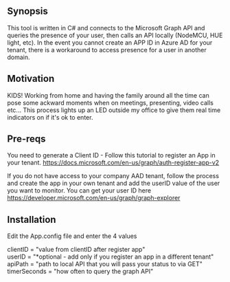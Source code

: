 ## Synopsis

This tool is written in C# and connects to the Microsoft Graph API and queries the presence of your user, then calls an API locally (NodeMCU, HUE light, etc).  In the event you cannot create an APP ID in Azure AD for your tenant, there is a workaround to access presence for a user in another domain.

## Motivation

KIDS! Working from home and having the family around all the time can pose some ackward moments when on meetings, presenting, video calls etc...  This process lights up an LED outside my office to give them real time indicators on if it's ok to enter.

## Pre-reqs
You need to generate a Client ID - Follow this tutorial to register an App in your tenant.  https://docs.microsoft.com/en-us/graph/auth-register-app-v2

If you do not have access to your company AAD tenant, follow the process and create the app in your own tenant and add the userID value of the user you want to monitor.
You can get your user ID here https://developer.microsoft.com/en-us/graph/graph-explorer 

## Installation

Edit the App.config file and enter the 4 values

clientID = "value from clientID after register app"<br />
userID = "*optional - add only if you register an app in a different tenant"<br />
apiPath = "path to local API that you will pass your status to via GET"<br />
timerSeconds = "how often to query the graph API"